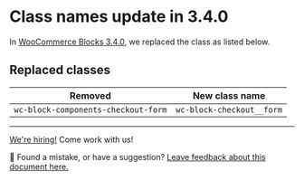 # Class names update in 3.4.0

In [WooCommerce Blocks 3.4.0](https://developer.woocommerce.com/2020/09/15/woocommerce-blocks-3-4-0-release-notes/), we replaced the class as listed below.

## Replaced classes

| Removed                             | New class name            |
| ----------------------------------- | ------------------------- |
| `wc-block-components-checkout-form` | `wc-block-checkout__form` |

<!-- FEEDBACK -->

---

[We're hiring!](https://woocommerce.com/careers/) Come work with us!

🐞 Found a mistake, or have a suggestion? [Leave feedback about this document here.](https://github.com/woocommerce/woocommerce-blocks/issues/new?assignees=&labels=type%3A+documentation&template=--doc-feedback.md&title=Feedback%20on%20./docs/designers/theming/class-names-update-340.md)

<!-- /FEEDBACK -->

